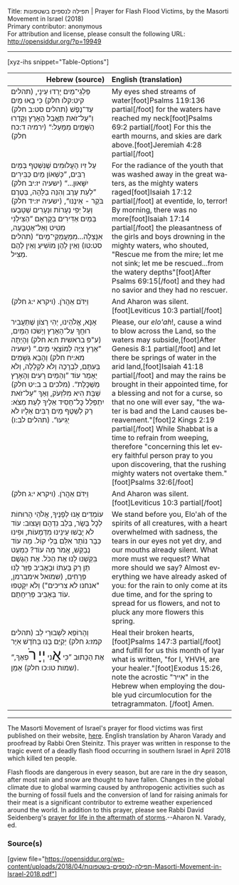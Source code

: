<html>
<head></head>
<body>
Title: תפילה לנספים בשטפונות | Prayer for Flash Flood Victims, by the Masorti Movement in Israel (2018)<br />
Primary contributor: anonymous<br />
For attribution and license, please consult the following URL: <a href="http://opensiddur.org/?p=19949">http://opensiddur.org/?p=19949</a>
<p />
<hr />

[xyz-ihs snippet="Table-Options"]<table style="margin-left: auto; margin-right: auto;" class="draggable">
<thead><tr><th id="x" style="text-align: right;">Hebrew (source)</th><th style="text-align: left;">English (translation)</th></tr></thead>
<tbody>
<tr><td style="vertical-align:top;">
<div class="liturgy" lang="he">
פַּלְגֵי־מַיִם יָרְדוּ עֵינָי, <span class="citation">(תהלים קיט:קלו חלק)</span> 
כִּי בָאוּ מַיִם עַד־נָפֶשׁ <span class="citation">(תהלים סט:ב חלק)</span> 
וְ”עַל־זֹאת תֶּאֱבַל הָאָרֶץ 
וְקָדְרוּ הַשָּׁמַיִם מִמָּעַל:“ <span class="citation">(ירמיה ד:כח חלק)</span>
</span></div></td>
 
<td style="vertical-align:top;">
<div class="english" lang="en">
My eyes shed streams of water[foot]Psalms 119:136 partial[/foot]
for the waters have reached my neck[foot]Psalms 69:2 partial[/foot]
For this the earth mourns, 
and skies are dark above.[foot]Jeremiah 4:28 partial[/foot]
</div></td></tr>


<tr><td style="vertical-align:top;">
<div class="liturgy" lang="he">
עַל זִיו הָעֲלוּמִים שֶׁנִּשְׁטַף בְּמַיִם רַבִּים, 
”כְּשְׁאוֹן מַיִם כַּבִּירִים יִשָּׁאוּן...“ <span class="citation">(ישעיה יז:יב חלק)</span> 
”לְעֵת עֶרֶב וְהִנֵּה בַלָּהָה, בְּטֶרֶם בֹּקֶר - אֵינֶנּוּ“, <span class="citation">(ישעיה יז:יד חלק)</span>
וְעַל יְפִי נְעָרוֹת וּנְעָרִים שֶׁטָּבְעוּ בְּמַיִם אַדִּירִים בְּקָרְאָם 
”הַצִּילֵנִי מִטִּיט וְאַל־אֶטְבָּעָה, 
אִנָּצְלָה...מִמַּעֲמַקֵּי־מָיִם“ <span class="citation">(תהלים סט:טו)</span> 
וְאֵין לָהֶן מוֹשִׁיעַ וְאֵין לָהֶם מַצִּיל.
</span></div></td>
 
<td style="vertical-align:top;">
<div class="english" lang="en">
For the radiance of the youth that was washed away in the great waters,
as the mighty waters raged[foot]Isaiah 17:12 partial[/foot]
at eventide, lo, terror! By morning, there was no more[foot]Isaiah 17:14 partial[/foot]
the pleasantness of the girls and boys drowning in the mighty waters, who shouted,
"Rescue me from the mire; let me not sink; 
let me be rescued...from the watery depths"[foot]After Psalms 69:15[/foot]
and they had no savior and they had no rescuer.
</div></td></tr>


<tr><td style="vertical-align:top;">
<div class="liturgy" lang="he">
וַיִּדֹּם אַהֲרֹן. <span class="citation">(ויקרא י:ג חלק)</span> 
</span></div></td>
 
<td style="vertical-align:top;">
<div class="english" lang="en">
And Aharon was silent.[foot]Leviticus 10:3 partial[/foot]
</div></td></tr>


<tr><td style="vertical-align:top;">
<div class="liturgy" lang="he">
אָנָּא, אֱלֹהֵינוּ, 
יְהִי רָצוֹן שֶׁתַּעֲבִיר רוּחֲךָ עַל־הָאָרֶץ וְיָשֹׁכּוּ הַמָּיִם, <span class="citation">(ע"פ בראשית ח:א חלק)</span> 
וְהָיְתָה ”אֶרֶץ צִיָּה לְמוֹצָאֵי מַיִם.” <span class="citation">(ישעיה מא:יח חלק)</span>
וְהָבֵא גְּשָׁמִים בְּעִתָּם, 
לִבְרָכָה וְלֹא לִקְלָלָה, 
וְלֹא יֵאָמֵר עוֹד 
”וְהַמַּיִם רָעִים וְהָאָרֶץ מְשַׁכָּלֶת“. <span class="citation">(מלכים ב ב:יט חלק)</span> 
שַׁבָּת הִיא מִלִּזְעֹק, וְאַךְ 
”עַל־זֹאת יִתְפַּלֵל כׇּל־חָסִיד אֵלֶיךָ לְעֵת מְצֹא: 
רַק לְשֵׁטֶף מַיִם רַבִּים אֵלָיו לֹא יַגִיעוּ“. <span class="citation">(תהלים לב:ו)</span> 
</span></div></td>
 
<td style="vertical-align:top;">
<div class="english" lang="en">
Please, our <em>elo'ah</em>!,
cause a wind to blow across the Land, so the waters may subside,[foot]After Genesis 8:1 partial[/foot]
and let there be springs of water in the arid land,[foot]Isaiah 41:18 partial[/foot]
and may the rains be brought in their appointed time,
for a blessing and not for a curse,
so that no one will ever say, 
"the water is bad and the Land causes bereavement."[foot]2 Kings 2:19 partial[/foot]
While Shabbat is a time to refrain from weeping, therefore
"concerning this let every faithful person pray to you upon discovering, 
that the rushing mighty waters not overtake them."[foot]Psalms 32:6[/foot]
</div></td></tr>


<tr><td style="vertical-align:top;">
<div class="liturgy" lang="he">
וַיִּדֹּם אַהֲרֹן. <span class="citation">(ויקרא י:ג חלק)</span> 
</span></div></td>
 
<td style="vertical-align:top;">
<div class="english" lang="en">
And Aharon was silent.[foot]Leviticus 10:3 partial[/foot]
</div></td></tr>


<tr><td style="vertical-align:top;">
<div class="liturgy" lang="he">
עוֹמְדִים אָנוּ לְפָנֶיךָ, 
אֱלֹהֵי הָרוּחוֹת לְכׇל בָּשָׂר, 
בְּלֵב נִדְהָם וְעָצוּב: 
עוֹד לֹא יָבְשׁוּ עֵינֵינוּ מִדְּמָעוֹת, 
וּפִינוּ כְּבָר נוֹתָר אִלֵּם בְּלִי קוֹל. 
מָה עוֹד נְבַקֵּשׁ, אֱמֹר מָה עוֹד? 
כִּמְעַט בִּקַּשְׁנוּ לָנוּ אֶת הַכֹּל. 
אֶת הַגֶשֶׁם תֵּן רַק בְּעִתּוֹ 
וּבָאָבִיב פַּזֵּר לָנוּ פְּרָחִים, <span class="citation">(שמואל אימברמן, "אנחנו לא צריכים")</span> 
וְלֹא יִקָּטְפוּ עוֹד בְּאָבִיב פְּרִיחָתָם.
</span></div></td>
 
<td style="vertical-align:top;">
<div class="english" lang="en">
We stand before you,
Elo'ah of the spirits of all creatures,
with a heart overwhelmed with sadness,
the tears in our eyes not yet dry,
and our mouths already silent.
What more must we request? What more should we say?
Almost everything we have already asked of you:
for the rain to only come at its due time,
and for the spring to spread for us flowers,
and not to pluck any more flowers this spring.
</div></td></tr>


<tr><td style="vertical-align:top;">
<div class="liturgy" lang="he">
וְהָרוֹפֵא לִשְׁבוּרֵי לֵב <span class="citation">(תהלים קמז:ג חלק)</span> 
יְקַיֵּם בָּנוּ בְּחֹדֶשׁ אִיָּר אֶת הַכָּתוּב
”כִּי <span style="font-size: xx-large;">אֲ</span>נִי <span style="font-size: xx-large;">יְיָ</span> <span style="font-size: xx-large;">רֹ</span>פְאֶךָ,“ <span class="citation">(שמות טו:כו חלק)</span>
אָמֵן.
</span></div></td>
 
<td style="vertical-align:top;">
<div class="english" lang="en">
Heal their broken hearts,[foot]Psalms 147:3 partial[/foot]
and fulfill for us this month of Iyar what is written,
"for I, YHVH, are your healer."[foot]Exodus 15:26, note the acrostic "אייר" in the Hebrew when employing the double yud circumlocution for the tetragrammaton. [/foot]
Amen.
</div></td></tr>
</tbody></table>

<hr />

The Masorti Movement of Israel's prayer for flood victims was first published on their website, <a href="http://www.masorti.org.il/page.php?pid=5792">here</a>. English translation by Aharon Varady and proofread by Rabbi Oren Steinitz. This prayer was written in response to the tragic event of a deadly flash flood occurring in southern Israel in April 2018 which killed ten people.

Flash floods are dangerous in every season, but are rare in the dry season, after most rain and snow are thought to have fallen. Changes in the global climate due to global warming caused by anthropogenic activities such as the burning of fossil fuels and the conversion of land for raising animals for their meat is a significant contributor to extreme weather experienced around the world. In addition to this prayer, please see Rabbi David Seidenberg's <a href="https://opensiddur.org/prayers/collective-welfare/trouble/storms/after-the-storm-a-prayer-to-choose-life-by-david-seidenberg/">prayer for life in the aftermath of storms</a>.--Aharon N. Varady, ed.

<h3>Source(s)</h3>

[gview file="https://opensiddur.org/wp-content/uploads/2018/04/תפילה-לנספים-בשטפונות-Masorti-Movement-in-Israel-2018.pdf"]
</body>
</html>